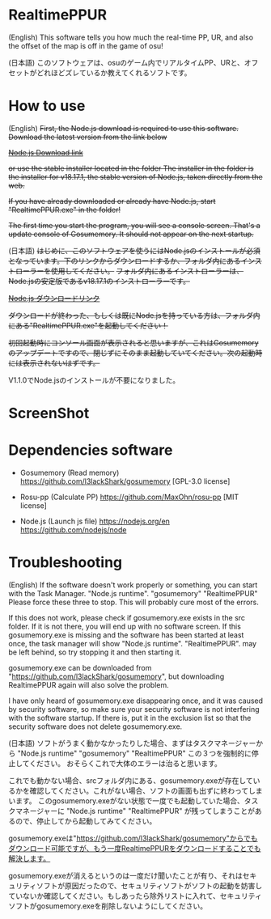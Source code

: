 # RealtimePPUR

(English)
This software tells you how much the real-time PP, UR, and also the offset of the map is off in the game of osu!

(日本語)
このソフトウェアは、osuのゲーム内でリアルタイムPP、URと、オフセットがどれほどズレているか教えてくれるソフトです。

# How to use

(English)
~~First, the Node.js download is required to use this software. Download the latest version from the link below~~

~~[Node.js Download link](https://nodejs.org/)~~

 ~~or use the stable installer located in the folder The installer in the folder is the installer for v18.17.1, the stable version of Node.js, taken directly from the web.~~

~~If you have already downloaded or already have Node.js, start "RealtimePPUR.exe" in the folder!~~

~~The first time you start the program, you will see a console screen. That's a update console of Gosumemory. It should not appear on the next startup.~~

(日本語)
~~はじめに、このソフトウェアを使うにはNode.jsのインストールが必須となっています。下のリンクからダウンロードするか、フォルダ内にあるインストローラーを使用してください。~~
~~フォルダ内にあるインストローラーは、Node.jsの安定版であるv18.17.1のインストローラーです。~~

~~[Node.js ダウンロードリンク](https://nodejs.org/jp)~~

~~ダウンロードが終わった、もしくは既にNode.jsを持っている方は、フォルダ内にある"RealtimePPUR.exe"を起動してください！~~

~~初回起動時にコンソール画面が表示されると思いますが、これはGosumemoryのアップデートですので、閉じずにそのまま起動していてください。次の起動時には表示されないはずです。~~

V1.1.0でNode.jsのインストールが不要になりました。

# ScreenShot

# Dependencies software

- Gosumemory (Read memory)
https://github.com/l3lackShark/gosumemory
[GPL-3.0 license]

- Rosu-pp (Calculate PP)
https://github.com/MaxOhn/rosu-pp
[MIT license]

- Node.js (Launch js file)
https://nodejs.org/en
https://github.com/nodejs/node

# Troubleshooting

(English)
If the software doesn't work properly or something, you can start with the Task Manager.
"Node.js runtime".
"gosumemory"
"RealtimePPUR"
Please force these three to stop.
This will probably cure most of the errors.

If this does not work, please check if gosumemory.exe exists in the src folder. If it is not there, you will end up with no software screen.
If this gosumemory.exe is missing and the software has been started at least once, the task manager will show
"Node.js runtime".
"RealtimePPUR".
may be left behind, so try stopping it and then starting it.

gosumemory.exe can be downloaded from "https://github.com/l3lackShark/gosumemory", but downloading RealtimePPUR again will also solve the problem.

I have only heard of gosumemory.exe disappearing once, and it was caused by security software, so make sure your security software is not interfering with the software startup. If there is, put it in the exclusion list so that the security software does not delete gosumemory.exe.

(日本語)
ソフトがうまく動かなかったりした場合、まずはタスクマネージャーから
"Node.js runtime"
"gosumemory"
"RealtimePPUR"
この３つを強制的に停止してください。
おそらくこれで大体のエラーは治ると思います。

これでも動かない場合、srcフォルダ内にある、gosumemory.exeが存在しているかを確認してください。これがない場合、ソフトの画面も出ずに終わってしまいます。
このgosumemory.exeがない状態で一度でも起動していた場合、タスクマネージャーに
"Node.js runtime"
"RealtimePPUR"
が残ってしまうことがあるので、停止してから起動してみてください。

gosumemory.exeは"https://github.com/l3lackShark/gosumemory"からでもダウンロード可能ですが、もう一度RealtimePPURをダウンロードすることでも解決します。

gosumemory.exeが消えるというのは一度だけ聞いたことが有り、それはセキュリティソフトが原因だったので、セキュリティソフトがソフトの起動を妨害していないか確認してください。もしあったら除外リストに入れて、セキュリティソフトがgosumemory.exeを削除しないようにしてください。
